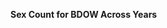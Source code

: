 
<span><span><p dir="auto"><strong>Sex Count for BDOW Across Years</strong></p></span></span><canvas height="0" width="0" style="display: block; box-sizing: border-box; height: 0px; width: 0px;"></canvas>
